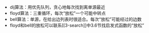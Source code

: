 - dij算法：用优先队列，贪心地每次找到离单源最近
- floyd算法：三重循环，每次“放松”一个可能中转点
- bell算法：单源，在给出边列表时很适合。每次“放松”可能经过的边数
- floyd和bell的放松可以联系[[3-search]]中3.6节找启发式函数的“放松”